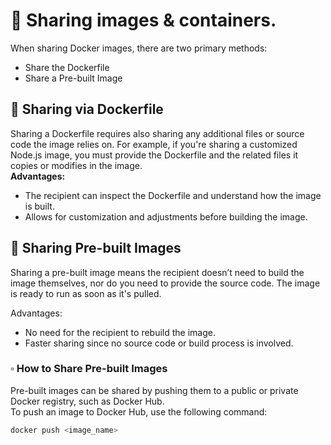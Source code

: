 # 📌 Sharing images & containers.
When sharing Docker images, there are two primary methods:
- Share the Dockerfile
- Share a Pre-built Image

## 🔹 Sharing via Dockerfile
Sharing a Dockerfile requires also sharing any additional files or source code the image relies on. For example, if you're sharing a customized Node.js image, you must provide the Dockerfile and the related files it copies or modifies in the image.   
**Advantages:**

- The recipient can inspect the Dockerfile and understand how the image is built.
- Allows for customization and adjustments before building the image.

## 🔹 Sharing Pre-built Images
Sharing a pre-built image means the recipient doesn’t need to build the image themselves, nor do you need to provide the source code. The image is ready to run as soon as it's pulled.

Advantages:

- No need for the recipient to rebuild the image.
- Faster sharing since no source code or build process is involved.

### ▫️ How to Share Pre-built Images
Pre-built images can be shared by pushing them to a public or private Docker registry, such as Docker Hub.   
To push an image to Docker Hub, use the following command:
```bash
docker push <image_name>
```
